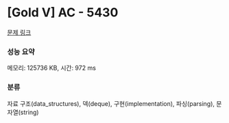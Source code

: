 # [Gold V] AC - 5430 

[문제 링크](https://www.acmicpc.net/problem/5430) 

### 성능 요약

메모리: 125736 KB, 시간: 972 ms

### 분류

자료 구조(data_structures), 덱(deque), 구현(implementation), 파싱(parsing), 문자열(string)

